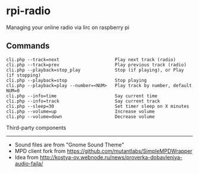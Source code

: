 rpi-radio
=========

 Managing your online radio via lirc on raspberry pi

Commands
--------

    cli.php --track=next                     Play next track (radio)
    cli.php --track=prev                     Play previous track (radio)
    cli.php --playback=stop_play             Stop (if playing), or Play (if stopping)
    cli.php --playback=stop                  Stop playing
    cli.php --playback=play --number=<NUM>   Play track by number, default NUM=0
    cli.php --info=time                      Say current time
    cli.php --info=track                     Say current track
    cli.php --sleep=30                       Set timer sleep on X minutes
    cli.php --volume=up                      Increase volume
    cli.php --volume=down                    Decrease volume


Third-party components
______________________

 * Sound files are from "Gnome Sound Theme"
 * MPD client fork from https://github.com/mutantlabs/SimpleMPDWrapper
 * Idea from http://kostya-ov.webnode.ru/news/proverka-dobavleniya-audio-fajla/
